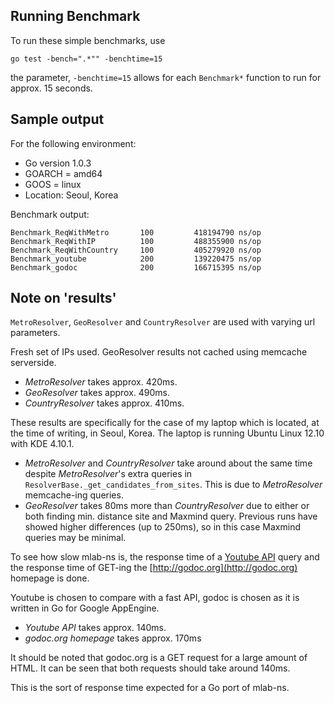 Running Benchmark
-----------------

To run these simple benchmarks, use

	go test -bench=".*"" -benchtime=15

the parameter, `-benchtime=15` allows for each `Benchmark*` function to run for approx. 15 seconds.


Sample output
-------------

For the following environment:

 - Go version 1.0.3
 - GOARCH = amd64
 - GOOS = linux
 - Location: Seoul, Korea

Benchmark output:

	Benchmark_ReqWithMetro       100         418194790 ns/op
	Benchmark_ReqWithIP          100         488355900 ns/op
	Benchmark_ReqWithCountry     100         405279920 ns/op
	Benchmark_youtube            200         139220475 ns/op
	Benchmark_godoc              200         166715395 ns/op

Note on 'results'
-----------------

`MetroResolver`, `GeoResolver` and `CountryResolver` are used with varying url parameters.

Fresh set of IPs used. GeoResolver results not cached using memcache serverside.

- *MetroResolver* takes approx. 420ms.
- *GeoResolver* takes approx. 490ms.
- *CountryResolver* takes approx. 410ms.

These results are specifically for the case of my laptop which is located, at the time of writing, in Seoul, Korea. The laptop is running Ubuntu Linux 12.10 with KDE 4.10.1.

- *MetroResolver* and *CountryResolver* take around about the same time despite *MetroResolver*'s extra queries in `ResolverBase._get_candidates_from_sites`. This is due to *MetroResolver* memcache-ing queries.
- *GeoResolver* takes 80ms more than *CountryResolver* due to either or both finding min. distance site and Maxmind query. Previous runs have showed higher differences (up to 250ms), so in this case Maxmind queries may be minimal.

To see how slow mlab-ns is, the response time of a [Youtube API](https://developers.google.com/youtube/2.0/reference) query and the response time of GET-ing the [http://godoc.org](http://godoc.org) homepage is done.

Youtube is chosen to compare with a fast API, godoc is chosen as it is written in Go for Google AppEngine.

- *Youtube API* takes approx. 140ms.
- *godoc.org homepage* takes approx. 170ms

It should be noted that godoc.org is a GET request for a large amount of HTML. It can be seen that both requests should take around 140ms.

This is the sort of response time expected for a Go port of mlab-ns.